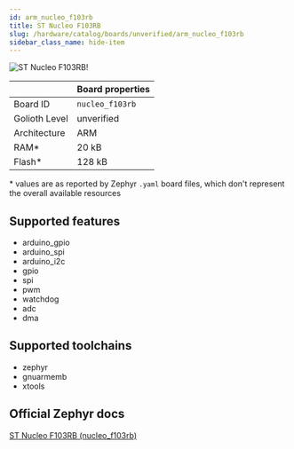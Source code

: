 ```yaml
---
id: arm_nucleo_f103rb
title: ST Nucleo F103RB
slug: /hardware/catalog/boards/unverified/arm_nucleo_f103rb
sidebar_class_name: hide-item
---
```


[//]: # (This is an auto-generated file, do not edit! Changes to it will be lost upon re-generation)

![ST Nucleo F103RB!](/img/boards/arm/nucleo_f103rb.jpg "ST Nucleo F103RB")

|                | Board properties     |
| -------------  | -------------------- |
| Board ID       | `nucleo_f103rb` |
| Golioth Level  | unverified       |
| Architecture   | ARM |
| RAM*           | 20 kB |
| Flash*         | 128 kB |

\* values are as reported by Zephyr `.yaml` board files, which don't represent the overall available resources



## Supported features

* arduino_gpio
* arduino_spi
* arduino_i2c
* gpio
* spi
* pwm
* watchdog
* adc
* dma

## Supported toolchains

* zephyr
* gnuarmemb
* xtools

## Official Zephyr docs

[ST Nucleo F103RB (nucleo_f103rb)](https://docs.zephyrproject.org/latest/boards/arm/nucleo_f103rb/doc/index.html)
